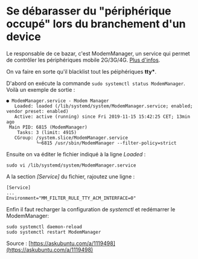 # Se débarasser du "périphérique occupé" lors du branchement d'un device

Le responsable de ce bazar, c'est ModemManager, un service qui permet de contrôler les périphériques mobile 2G/3G/4G. [Plus d'infos](https://www.freedesktop.org/wiki/Software/ModemManager/).

On va faire en sorte qu'il blacklist tout les péiphériques __tty*__.

D'abord on exécute la commande `sudo systemctl status ModemManager`.  
Voilà un exemple de sortie :

```plain
● ModemManager.service - Modem Manager
   Loaded: loaded (/lib/systemd/system/ModemManager.service; enabled; vendor preset: enabled)
   Active: active (running) since Fri 2019-11-15 15:42:25 CET; 13min ago
 Main PID: 6815 (ModemManager)
    Tasks: 3 (limit: 4915)
   CGroup: /system.slice/ModemManager.service
           └─6815 /usr/sbin/ModemManager --filter-policy=strict

```

Ensuite on va éditer le fichier indiqué à la ligne _Loaded_ :

```sudo vi /lib/systemd/system/ModemManager.service```

A la section _[Service]_ du fichier, rajoutez une ligne :  

```plain
[Service]
...
Environment="MM_FILTER_RULE_TTY_ACM_INTERFACE=0"
```

Enfin il faut recharger la configuration de _systemctl_ et redémarrer le ModemManager:  

```plain
sudo systemctl daemon-reload
sudo systemctl restart ModemManager
```


Source : [https://askubuntu.com/a/1119498](https://askubuntu.com/a/1119498)


